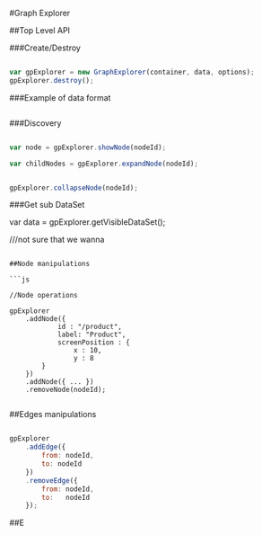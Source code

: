 #Graph Explorer

##Top Level API

###Create/Destroy

```js

var gpExplorer = new GraphExplorer(container, data, options);
gpExplorer.destroy();

```
###Example of data format

```

```


###Discovery

```js

var node = gpExplorer.showNode(nodeId); 

var childNodes = gpExplorer.expandNode(nodeId);


gpExplorer.collapseNode(nodeId);


```

###Get sub DataSet

var data = gpExplorer.getVisibleDataSet();








///not sure that we wanna 


```

##Node manipulations

```js

//Node operations

gpExplorer
	.addNode({
			id : "/product",
			label: "Product",
			screenPosition : {
				x : 10,
				y : 8
		} 	
	})
	.addNode({ ... })
	.removeNode(nodeId);


```

##Edges manipulations 

```js

gpExplorer
	.addEdge({
		from: nodeId,
		to: nodeId
	})
	.removeEdge({
		from: nodeId,
		to:	  nodeId 
	});


```

##E
